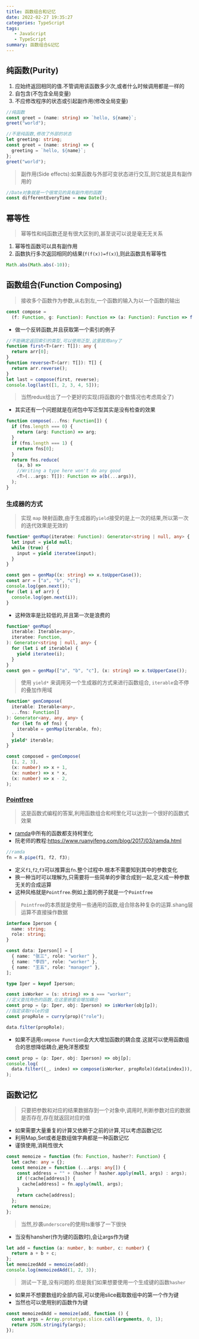 ```yaml
---
title: 函数组合和记忆
date: 2022-02-27 19:35:27
categories: TypeScript
tags:
   - JavaScript
   - TypeScript
summary: 函数组合&记忆
---
```


## 纯函数(Purity)

1. 应始终返回相同的值.不管调用该函数多少次,或者什么时候调用都是一样的
2. 自包含(不包含全局变量)
3. 不应修改程序的状态或引起副作用(修改全局变量)

```ts
//纯函数
const greet = (name: string) => `hello, ${name}`;
greet("world");

//不是纯函数,修改了外部的状态
let greeting: string;
const greet = (name: string) => {
  greeting = `hello, ${name}`;
};
greet("world");
```

> 副作用(Side effects):如果函数与外部可变状态进行交互,则它就是具有副作用的

```ts
//Date对象就是一个很常见的具有副作用的函数
const differentEveryTime = new Date();
```

## 幂等性

> 幂等性和纯函数还是有很大区别的,甚至说可以说是毫无无关系

1. 幂等性函数可以具有副作用
2. 函数执行多次返回相同的结果(`f(f(x))=f(x)`),则此函数具有幂等性

```ts
Math.abs(Math.abs(-10));
```

## 函数组合(Function Composing)

> 接收多个函数作为参数,从右到左,一个函数的输入为以一个函数的输出

```ts
const compose =
  (f: Function, g: Function): Function => (a: Function): Function => f(g(a));
```

- 做一个反转函数,并且获取第一个索引的例子

```ts
//不能确定返回索引的类型,可以使用泛型,这里就用any了
function first<T>(arr: T[]): any {
  return arr[0];
}
function reverse<T>(arr: T[]): T[] {
  return arr.reverse();
}
let last = compose(first, reverse);
console.log(last([1, 2, 3, 4, 5]));
```

> 当然redux给出了一个更好的实现(将函数的个数情况也考虑周全了)

- 其实还有一个问题就是在闭包中写泛型其实是没有检查的效果

```ts
function compose(...fns: Function[]) {
  if (fns.length === 0) {
    return (arg: Function) => arg;
  }
  if (fns.length === 1) {
    return fns[0];
  }
  return fns.reduce(
    (a, b) =>
    //Writing a type here won't do any good
    <T>(...args: T[]): Function => a(b(...args)),
  );
}
```

### 生成器的方式

> 实现 `map`
> 映射函数,由于生成器的`yield`接受的是上一次的结果,所以第一次的迭代效果是无效的

```ts
function* genMap(iteratee: Function): Generator<string | null, any> {
  let input = yield null;
  while (true) {
    input = yield iteratee(input);
  }
}

const gen = genMap((x: string) => x.toUpperCase());
const arr = ["a", "b", "c"];
console.log(gen.next());
for (let i of arr) {
  console.log(gen.next(i));
}
```

- 这种效率是比较低的,并且第一次是浪费的

```ts
function* genMap(
  iterable: Iterable<any>,
  iteratee: Function,
): Generator<string | null, any> {
  for (let i of iterable) {
    yield iteratee(i);
  }
}
const gen = genMap(["a", "b", "c"], (x: string) => x.toUpperCase());
```

> 使用 `yield*` 来调用另一个生成器的方式来进行函数组合,
> `iterable`会不停的叠加作用域

```ts
function* genCompose(
  iterable: Iterable<any>,
  ...fns: Function[]
): Generator<any, any, any> {
  for (let fn of fns) {
    iterable = genMap(iterable, fn);
  }
  yield* iterable;
}

const composed = genCompose(
  [1, 2, 3],
  (x: number) => x + 1,
  (x: number) => x * x,
  (x: number) => x - 2,
);
```

### [Pointfree](https://www.ruanyifeng.com/blog/2017/03/pointfree.html)

> 这是函数式编程的答案,利用函数组合和柯里化可以达到一个很好的函数式效果

- [ramda](https://ramdajs.com/)中所有的函数都支持柯里化
- 阮老师的教程:<https://www.ruanyifeng.com/blog/2017/03/ramda.html>

```js
//ramda
fn = R.pipe(f1, f2, f3);
```

- 定义`f1`,`f2`,`f3`可以推算出`fn`.整个过程中.根本不需要知到其中的参数变化
- 换一种当时可以理解为,只需要将一些简单的步骤合成到一起,定义成一种参数无关的合成运算
- 这种风格就是`Pointfree`.例如上面的例子就是一个`Pointfree`

> `Pointfree`的本质就是使用一些通用的函数,组合除各种复杂的运算.shang层运算不直接操作数据

```ts
interface Iperson {
  name: string;
  role: string;
}

const data: Iperson[] = [
  { name: "张三", role: "worker" },
  { name: "李四", role: "worker" },
  { name: "王五", role: "manager" },
];

type Iper = keyof Iperson;

const isWorker = (s: string) => s === "worker";
//定义查找角色的函数,在这里嵌套会增加耦合
const prop = (p: Iper, obj: Iperson) => isWorker(obj[p]);
//指定读取role的值
const propRole = curry(prop)("role");

data.filter(propRole);
```

- 如果不适用`compose Function`会大大增加函数的耦合度.这就可以使用函数组合的思想降低耦合,避免洋葱模型

```ts
const prop = (p: Iper, obj: Iperson) => obj[p];
console.log(
  data.filter((_, index) => compose(isWorker, propRole)(data[index])),
);
```

## 函数记忆

> 只要把参数和对应的结果数据存到一个对象中,调用时,判断参数对应的数据是否存在,存在就返回对应的值

- 如果需要大量重复的计算又依赖于之前的计算,可以考虑函数记忆
- 利用Map,Set或者是数组做字典都是一种函数记忆
- 谨慎使用,消耗性很大

```ts
const memoize = function (fn: Function, hasher?: Function) {
  let cache: any = {};
  const menoize = function (...args: any[]) {
    const address = "" + (hasher ? hasher.apply(null, args) : args);
    if (!cache[address]) {
      cache[address] = fn.apply(null, args);
    }
    return cache[address];
  };
  return menoize;
};
```

> 当然,抄袭`underscore`的使用ts重够了一下很快

- 当没有hansher(作为键的函数时),会让args作为键

```ts
let add = function (a: number, b: number, c: number) {
  return a + b + c;
};
let memoizedAdd = memoize(add);
console.log(memoizedAdd(1, 2, 3));
```

> 测试一下是,没有问题的.但是我们如果想要使用一个生成键的函数`hasher`

- 如果并不想要数组的全部内容,可以使用slice截取数组中的第一个作为键
- 当然也可以使用别的函数作为键

```ts
const memoizedAdd = memoize(add, function () {
  const args = Array.prototype.slice.call(arguments, 0, 1);
  return JSON.stringify(args);
});
```
